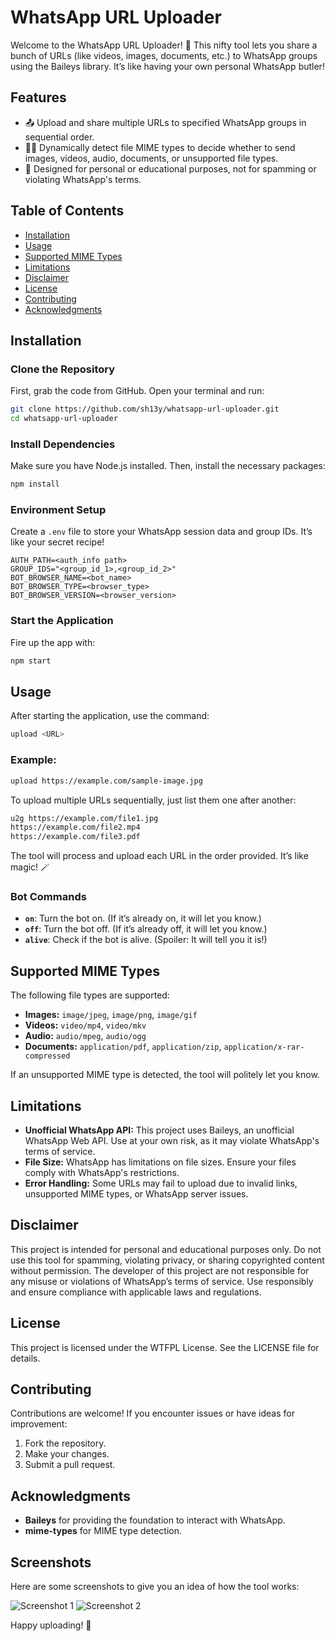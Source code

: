 # WhatsApp URL Uploader

Welcome to the WhatsApp URL Uploader! 🎉 This nifty tool lets you share a bunch of URLs (like videos, images, documents, etc.) to WhatsApp groups using the Baileys library. It’s like having your own personal WhatsApp butler!

## Features
- 📤 Upload and share multiple URLs to specified WhatsApp groups in sequential order.
- 🕵️‍♂️ Dynamically detect file MIME types to decide whether to send images, videos, audio, documents, or unsupported file types.
- 🚫 Designed for personal or educational purposes, not for spamming or violating WhatsApp's terms.

## Table of Contents
- [Installation](#installation)
- [Usage](#usage)
- [Supported MIME Types](#supported-mime-types)
- [Limitations](#limitations)
- [Disclaimer](#disclaimer)
- [License](#license)
- [Contributing](#contributing)
- [Acknowledgments](#acknowledgments)

## Installation

### Clone the Repository
First, grab the code from GitHub. Open your terminal and run:

```bash
git clone https://github.com/sh13y/whatsapp-url-uploader.git
cd whatsapp-url-uploader
```

### Install Dependencies
Make sure you have Node.js installed. Then, install the necessary packages:

```bash
npm install
```

### Environment Setup
Create a `.env` file to store your WhatsApp session data and group IDs. It’s like your secret recipe!

```env
AUTH_PATH=<auth_info path>
GROUP_IDS="<group_id_1>,<group_id_2>"
BOT_BROWSER_NAME=<bot_name>
BOT_BROWSER_TYPE=<browser_type>
BOT_BROWSER_VERSION=<browser_version>
```

### Start the Application
Fire up the app with:

```bash
npm start
```

## Usage
After starting the application, use the command:

```bash
upload <URL>
```

### Example:
```bash
upload https://example.com/sample-image.jpg
```

To upload multiple URLs sequentially, just list them one after another:

```bash
u2g https://example.com/file1.jpg
https://example.com/file2.mp4
https://example.com/file3.pdf
```

The tool will process and upload each URL in the order provided. It’s like magic! 🪄

### Bot Commands
- **`on`**: Turn the bot on. (If it’s already on, it will let you know.)
- **`off`**: Turn the bot off. (If it’s already off, it will let you know.)
- **`alive`**: Check if the bot is alive. (Spoiler: It will tell you it is!)

## Supported MIME Types
The following file types are supported:

- **Images:** `image/jpeg`, `image/png`, `image/gif`
- **Videos:** `video/mp4`, `video/mkv`
- **Audio:** `audio/mpeg`, `audio/ogg`
- **Documents:** `application/pdf`, `application/zip`, `application/x-rar-compressed`

If an unsupported MIME type is detected, the tool will politely let you know.

## Limitations
- **Unofficial WhatsApp API:** This project uses Baileys, an unofficial WhatsApp Web API. Use at your own risk, as it may violate WhatsApp's terms of service.
- **File Size:** WhatsApp has limitations on file sizes. Ensure your files comply with WhatsApp's restrictions.
- **Error Handling:** Some URLs may fail to upload due to invalid links, unsupported MIME types, or WhatsApp server issues.

## Disclaimer
This project is intended for personal and educational purposes only. Do not use this tool for spamming, violating privacy, or sharing copyrighted content without permission. The developer of this project are not responsible for any misuse or violations of WhatsApp’s terms of service. Use responsibly and ensure compliance with applicable laws and regulations.

## License
This project is licensed under the WTFPL License. See the LICENSE file for details.

## Contributing
Contributions are welcome! If you encounter issues or have ideas for improvement:

1. Fork the repository.
2. Make your changes.
3. Submit a pull request.

## Acknowledgments
- **Baileys** for providing the foundation to interact with WhatsApp.
- **mime-types** for MIME type detection.

## Screenshots
Here are some screenshots to give you an idea of how the tool works:

![Screenshot 1](samples/Image%202025-01-07%20at%2019.48.36.jpeg)
![Screenshot 2](samples/Image%202025-01-07%20at%2019.48.36.jpeg)

Happy uploading! 🚀